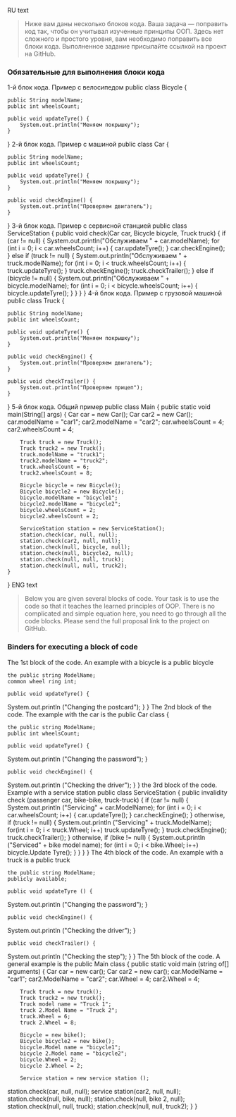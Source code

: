 RU text
> Ниже вам даны несколько блоков кода. Ваша задача — поправить код так, чтобы он учитывал изученные принципы ООП. 
Здесь нет сложного и простого уровня, вам необходимо поправить все блоки кода. Выполненное задание присылайте ссылкой на проект на GitHub.
> 

### Обязательные для выполнения блоки кода
1-й блок кода. Пример с велосипедом
public class Bicycle {

    public String modelName;
    public int wheelsCount;

    public void updateTyre() {
        System.out.println("Меняем покрышку");
    }
}
2-й блок кода. Пример с машиной
public class Car {

    public String modelName;
    public int wheelsCount;

    public void updateTyre() {
        System.out.println("Меняем покрышку");
    }

    public void checkEngine() {
        System.out.println("Проверяем двигатель");
    }
}
3-й блок кода. Пример с сервисной станцией
public class ServiceStation {
    public void check(Car car, Bicycle bicycle, Truck truck) {
        if (car != null) {
            System.out.println("Обслуживаем " + car.modelName);
            for (int i = 0; i < car.wheelsCount; i++) {
                car.updateTyre();
            }
            car.checkEngine();
        } else if (truck != null) {
            System.out.println("Обслуживаем " + truck.modelName);
            for (int i = 0; i < truck.wheelsCount; i++) {
                truck.updateTyre();
            }
            truck.checkEngine();
            truck.checkTrailer();
        } else if (bicycle != null) {
            System.out.println("Обслуживаем " + bicycle.modelName);
            for (int i = 0; i < bicycle.wheelsCount; i++) {
                bicycle.updateTyre();
            }
        }
    }
}
4-й блок кода. Пример с грузовой машиной
public class Truck {

    public String modelName;
    public int wheelsCount;

    public void updateTyre() {
        System.out.println("Меняем покрышку");
    }

    public void checkEngine() {
        System.out.println("Проверяем двигатель");
    }

    public void checkTrailer() {
        System.out.println("Проверяем прицеп");
    }
}
5-й блок кода. Общий пример
public class Main {
    public static void main(String[] args) {
        Car car = new Car();
        Car car2 = new Car();
        car.modelName = "car1";
        car2.modelName = "car2";
        car.wheelsCount = 4;
        car2.wheelsCount = 4;

        Truck truck = new Truck();
        Truck truck2 = new Truck();
        truck.modelName = "truck1";
        truck2.modelName = "truck2";
        truck.wheelsCount = 6;
        truck2.wheelsCount = 8;

        Bicycle bicycle = new Bicycle();
        Bicycle bicycle2 = new Bicycle();
        bicycle.modelName = "bicycle1";
        bicycle2.modelName = "bicycle2";
        bicycle.wheelsCount = 2;
        bicycle2.wheelsCount = 2;

        ServiceStation station = new ServiceStation();
        station.check(car, null, null);
        station.check(car2, null, null);
        station.check(null, bicycle, null);
        station.check(null, bicycle2, null);
        station.check(null, null, truck);
        station.check(null, null, truck2);
    }
}
ENG text
> Below you are given several blocks of code. Your task is to use the code so that it teaches the learned principles of OOP. 
There is no complicated and simple equation here, you need to go through all the code blocks. Please send the full proposal link to the project on GitHub.
> 

### Binders for executing a block of code
The 1st block of the code. An example with
a bicycle is a public bicycle

    the public string ModelName;
    common wheel ring int;

    public void updateTyre() {
System.out.println ("Changing the postcard");
    }
}
The 2nd block of the code. The example with the car
is the public Car class {

    the public string ModelName;
    public int wheelsCount;

    public void updateTyre() {
System.out.println ("Changing the password");
    }

    public void checkEngine() {
System.out.println ("Checking the driver");
    }
}
the 3rd block of the code. Example with a service station
public class ServiceStation {
    public invalidity check (passenger car, bike-bike, truck-truck) {
if (car != null) {
System.out.println ("Servicing" + car.ModelName);
            for (int i = 0; i < car.wheelsCount; i++) {
car.updateTyre();
            }
            car.checkEngine();
        } otherwise, if (truck != null) {
System.out.println ("Servicing" + truck.ModelName);
            for(int i = 0; i < truck.Wheel; i++)
truck.updateTyre();
            }
            truck.checkEngine();
            truck.checkTrailer();
        } otherwise, if (bike != null) {
System.out.println ("Serviced" + bike model name);
            for (int i = 0; i < bike.Wheel; i++)
bicycle.Update Tyre();
            }
        }
    }
}
The 4th block of the code. An example with
a truck is a public truck

    the public string ModelName;
    publicly available;

    public void updateTyre () {
System.out.println ("Changing the password");
    }

    public void checkEngine() {
System.out.println ("Checking the driver");
    }

    public void checkTrailer() {
System.out.println ("Checking the step");
    }
}
The 5th block of the code. A general example
is the public Main class {
    public static void main (string of[] arguments) {
Car car = new car();
Car car2 = new car();
        car.ModelName = "car1";
        car2.ModelName = "car2";
        car.Wheel = 4;
        car2.Wheel = 4;

        Truck truck = new truck();
        Truck truck2 = new truck();
        Truck model name = "Truck 1";
        truck 2.Model Name = "Truck 2";
        truck.Wheel = 6;
        truck 2.Wheel = 8;

        Bicycle = new bike();
        Bicycle bicycle2 = new bike();
        bicycle.Model name = "bicycle1";
        bicycle 2.Model name = "bicycle2";
        bicycle.Wheel = 2;
        bicycle 2.Wheel = 2;

        Service station = new service station ();
station.check(car, null, null);
        service station(car2, null, null);
        station.check(null, bike, null);
        station.check(null, bike 2, null);
        station.check(null, null, truck);
        station.check(null, null, truck2);
    }
}
